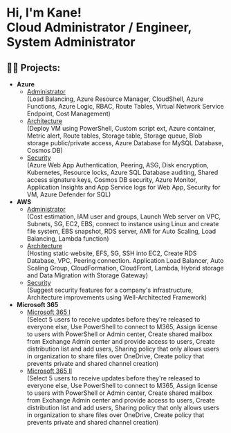 <h1>Hi, I'm Kane! <br/>Cloud Administrator / Engineer</a>, System Administrator</a></h1>

<h2>👨‍💻 Projects:</h2>

- <b>Azure</b>
  - [Administrator](https://github.com/KanekLuke/Azure-Administrator/blob/main/README.md)
 <br>(Load Balancing, Azure Resource Manager, CloudShell, Azure Functions, Azure Logic, RBAC, Route Tables, Virtual Network Service Endpoint, Cost Management)
  - [Architecture](https://github.com/KanekLuke/Azure-Architect/blob/main/README.md)
<br>(Deploy VM using PowerShell, Custom script ext, Azure container, Metric alert, Route tables, Storage table, Storage queue, Blob storage public/private access, Azure Database for MySQL Database, Cosmos DB)
  - [Security](https://github.com/KanekLuke/Azure-Security/blob/main/README.md)
<br>(Azure Web App Authentication, Peering, ASG, Disk encryption, Kubernetes, Resource locks, Azure SQL Database auditing, Shared access signature keys, Cosmos DB security, Azure Monitor, Application Insights and App Service logs for Web App, Security for VM, Azure Defender for SQL)
- <b>AWS</b>
  - [Administrator](https://github.com/KanekLuke/AWS-Administrator)
<br>(Cost estimation, IAM user and groups, Launch Web server on VPC, Subnets, SG, EC2, EBS, connect to instance using Linux and create file system, EBS snapshot, RDS server, AMI for Auto Scaling, Load Balancing, Lambda function)
  - [Architecture](https://github.com/KanekLuke/AWS-Architect)
<br>(Hosting static website, EFS, SG, SSH into EC2, Create RDS Database, VPC, Peering connection. Application Load Balancer, Auto Scaling Group, CloudFormation, CloudFront, Lambda, Hybrid storage and Data Migration with Storage Gateway)
  - [Security](https://github.com/KanekLuke/AWS-Security)
<br>(Suggest security features for a company's infrastructure, Architecture improvements using Well-Architected Framework)
- <b>Microsoft 365</b><br>
  - [Microsoft 365 I](https://github.com/KanekLuke/Microsoft-365-1/blob/main/README.md)
<br>(Select 5 users to receive updates before they're released to everyone else, Use PowerShell to connect to M365, Assign license to users with PowerShell or Admin center, Create shared mailbox from Exchange Admin center and provide access to users, Create distribution list and add users, Sharing policy that only allows users in organization to share files over OneDrive, Create policy that prevents private and shared channel creation)
  - [Microsoft 365 II](https://github.com/KanekLuke/Microsoft-365-2)
<br>(Select 5 users to receive updates before they're released to everyone else, Use PowerShell to connect to M365, Assign license to users with PowerShell or Admin center, Create shared mailbox from Exchange Admin center and provide access to users, Create distribution list and add users, Sharing policy that only allows users in organization to share files over OneDrive, Create policy that prevents private and shared channel creation)


